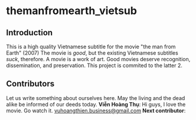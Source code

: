 # themanfromearth_vietsub

## Introduction
This is a high quality Vietnamese subtitle for the movie "the man from Earth" (2007)
The movie is *good*, but the existing Vietnamese subtitles *suck*, therefore.
A movie is a work of art. Good movies deserve recognition, dissemination, and preservation.
This project is commited to the latter 2.

## Contributors
Let us write something about ourselves here.
May the living and the dead alike be informed of our deeds today.
**Viễn Hoàng Thụ**: Hi guys, I love the movie. Go watch it. vuhoangthien.business@gmail.com
**Next contributor**:

